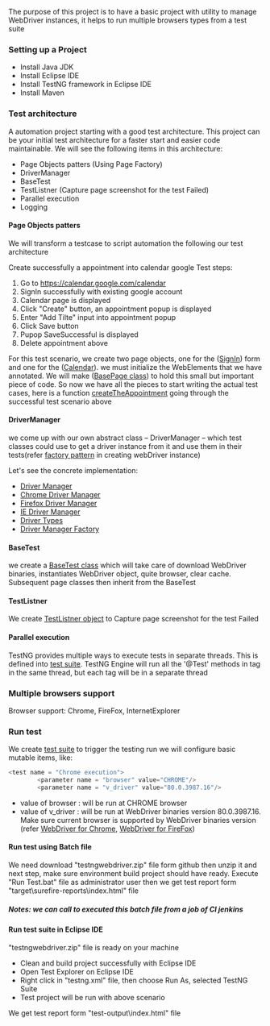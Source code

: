 The purpose of this project is to have a basic project with utility to manage WebDriver instances, it helps to run multiple browsers types from a test suite
### Setting up a Project
- Install Java JDK
- Install Eclipse IDE
- Install TestNG framework in Eclipse IDE 
- Install Maven
### Test architecture
A automation project starting with a good test architecture. This project can be your initial test architecture for a faster start and easier code maintainable. We will see the following items in this architecture:
- Page Objects patters (Using Page Factory)
- DriverManager
- BaseTest
- TestListner (Capture page screenshot for the test Failed)
- Parallel execution
- Logging

#### Page Objects patters
We will transform a testcase to script automation the following our test architecture

Create successfully a appointment into calendar google
Test steps:
1. Go to https://calendar.google.com/calendar
2. SignIn successfully with existing google account
3. Calendar page is displayed
4. Click "Create" button, an appointment popup is displayed
5. Enter "Add Tilte" input into appointment popup
6. Click Save button
7. Pupop SaveSuccessful is displayed
8. Delete appointment above

For this test scenario, we create two page objects, one for the ([SignIn](https://github.com/tmhai7th1/testngwebdriver/blob/master/src/test/java/webpages/SignInPage.java)) form and one for the ([Calendar](https://github.com/tmhai7th1/testngwebdriver/blob/master/src/test/java/webpages/CalendarPage.java)). 
we must initialize the WebElements that we have annotated. We will make ([BasePage class](https://github.com/tmhai7th1/testngwebdriver/blob/master/src/test/java/webpages/BasePage.java)) to hold this small but important piece of code. 
So now we have all the pieces to start writing the actual test cases, here is a function [createTheAppointment](https://github.com/tmhai7th1/testngwebdriver/blob/master/src/test/java/testcases/CalendarGoogle.java) going through the successful test scenario above

#### DriverManager
we come up with our own abstract class – DriverManager – which test classes could use to get a driver instance from it and use them in their tests(refer [factory pattern](https://drive.google.com/file/d/1b5Q1NatKRtOirhCssZ9RuFrd2JMHy_gp/view) in creating webDriver instance)

Let's see the concrete implementation:
- [Driver Manager](https://github.com/tmhai7th1/testngwebdriver/blob/master/src/test/java/driver/DriverManager.java)
- [Chrome Driver Manager](https://github.com/tmhai7th1/testngwebdriver/blob/master/src/test/java/driver/ChromeDriverManager.java)
- [Firefox Driver Manager](https://github.com/tmhai7th1/testngwebdriver/blob/master/src/test/java/driver/FirefoxDriverManager.java)
- [IE Driver Manager](https://github.com/tmhai7th1/testngwebdriver/blob/master/src/test/java/driver/IEDriverManager.java)
- [Driver Types](https://github.com/tmhai7th1/testngwebdriver/blob/master/src/test/java/driver/DriverType.java)
- [Driver Manager Factory](https://github.com/tmhai7th1/testngwebdriver/blob/master/src/test/java/driver/DriverManagerFactory.java)

#### BaseTest
we create a [BaseTest class](https://github.com/tmhai7th1/testngwebdriver/blob/master/src/test/java/test/BaseTest.java) which will take care of download WebDriver binaries, instantiates WebDriver object, quite browser, clear cache.
Subsequent page classes then inherit from the BaseTest

#### TestListner
We create [TestListner object](https://github.com/tmhai7th1/testngwebdriver/blob/master/src/test/java/utility/TestListener.java) to Capture page screenshot for the test Failed

#### Parallel execution
TestNG provides multiple ways to execute tests in separate threads. This is defined into [test suite](https://github.com/tmhai7th1/testngwebdriver/blob/master/suites/testng.xml). 
TestNG Engine will run all the '@Test' methods in tag in the same thread, but each tag will be in a separate thread

### Multiple browsers support

Browser support: Chrome, FireFox, InternetExplorer

### Run test
We create [test suite](https://github.com/tmhai7th1/testngwebdriver/blob/master/suites/testng.xml) to trigger the testing run
we will configure basic mutable items, like:

```python
<test name = "Chrome execution">
   		<parameter name = "browser" value="CHROME"/>
   		<parameter name = "v_driver" value="80.0.3987.16"/>
```
- value of browser : will be run at CHROME browser
- value of v_driver : will be run at WebDriver binaries version 80.0.3987.16. Make sure current browser is supported by WebDriver binaries version (refer [WebDriver for Chrome](https://chromedriver.chromium.org/downloads), [WebDriver for FireFox](https://github.com/mozilla/geckodriver/releases))

#### Run test using Batch file 
We need download "testngwebdriver.zip" file form github then unzip it and next step, make sure environment build project should have ready.
Execute "Run Test.bat" file as administrator user then we get test report form "target\surefire-reports\index.html" file
##### Notes: we can call to executed this batch file from a job of CI jenkins
#### Run test suite in Eclipse IDE
"testngwebdriver.zip" file is ready on your machine
 - Clean and build project successfully with Eclipse IDE
 - Open Test Explorer on Eclipse IDE
 - Right click in "testng.xml" file, then choose Run As, selected TestNG Suite
 - Test project will be run with above scenario
 
We get test report form "test-output\index.html" file

